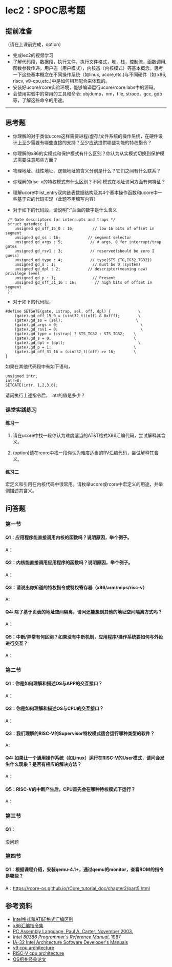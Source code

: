 # lec2：SPOC思考题

## **提前准备**
（请在上课前完成，option）

- 完成lec2的视频学习
- 了解代码段，数据段，执行文件，执行文件格式，堆，栈，控制流，函数调用,函数参数传递，用户态（用户模式），内核态（内核模式）等基本概念。思考一下这些基本概念在不同操作系统（如linux, ucore,etc.)与不同硬件（如 x86, riscv, v9-cpu,etc.)中是如何相互配合来体现的。
- 安装好ucore/rcore实验环境，能够编译运行ucore/rcore labs中的源码。
- 会使用实验中的常用的工具和命令: objdump，nm，file, strace，gcc, gdb等，了解这些命令的用途。

---

## 思考题

- 你理解的对于类似ucore这样需要进程/虚存/文件系统的操作系统，在硬件设计上至少需要有哪些直接的支持？至少应该提供哪些功能的特权指令？

- 你理解的x86的实模式和保护模式有什么区别？你认为从实模式切换到保护模式需要注意那些方面？

- 物理地址、线性地址、逻辑地址的含义分别是什么？它们之间有什么联系？

- 你理解的risc-v的特权模式有什么区别？不同 模式在地址访问方面有何特征？

- 理解ucore中list_entry双向链表数据结构及其4个基本操作函数和ucore中一些基于它的代码实现（此题不用填写内容）

- 对于如下的代码段，请说明":"后面的数字是什么含义
```
 /* Gate descriptors for interrupts and traps */
 struct gatedesc {
    unsigned gd_off_15_0 : 16;        // low 16 bits of offset in segment
    unsigned gd_ss : 16;            // segment selector
    unsigned gd_args : 5;            // # args, 0 for interrupt/trap gates
    unsigned gd_rsv1 : 3;            // reserved(should be zero I guess)
    unsigned gd_type : 4;            // type(STS_{TG,IG32,TG32})
    unsigned gd_s : 1;                // must be 0 (system)
    unsigned gd_dpl : 2;            // descriptor(meaning new) privilege level
    unsigned gd_p : 1;                // Present
    unsigned gd_off_31_16 : 16;        // high bits of offset in segment
 };
```

- 对于如下的代码段，

```
#define SETGATE(gate, istrap, sel, off, dpl) {            \
    (gate).gd_off_15_0 = (uint32_t)(off) & 0xffff;        \
    (gate).gd_ss = (sel);                                \
    (gate).gd_args = 0;                                    \
    (gate).gd_rsv1 = 0;                                    \
    (gate).gd_type = (istrap) ? STS_TG32 : STS_IG32;    \
    (gate).gd_s = 0;                                    \
    (gate).gd_dpl = (dpl);                                \
    (gate).gd_p = 1;                                    \
    (gate).gd_off_31_16 = (uint32_t)(off) >> 16;        \
}
```
如果在其他代码段中有如下语句，
```
unsigned intr;
intr=8;
SETGATE(intr, 1,2,3,0);
```
请问执行上述指令后， intr的值是多少？

### 课堂实践练习

#### 练习一

1. 请在ucore中找一段你认为难度适当的AT&T格式X86汇编代码，尝试解释其含义。

2. (option)请在rcore中找一段你认为难度适当的RV汇编代码，尝试解释其含义。

#### 练习二

宏定义和引用在内核代码中很常用。请枚举ucore或rcore中宏定义的用途，并举例描述其含义。


## 问答题

### 第一节
#### Q1：应用程序能直接调用内核的函数吗？说明原因，举个例子。
A：

#### Q2：内核能直接调用应用程序的函数吗？说明原因，举个例子。
A：

#### Q3：请说出你知道的特权指令或特权寄存器（x86/arm/mips/risc-v）
A:

#### Q4: 除了基于页表的地址空间隔离，请问还能想到其他的地址空间隔离方式吗？
A：

#### Q5：中断/异常有何区别？如果没有中断机制，应用程序/操作系统要如何与外设进行交互？
A：

### 第二节
#### Q1：你是如何理解和描述OS与APP的交互接口？
A：

#### Q2：你是如何理解和描述OS与CPU的交互接口？
A：

#### Q3：我们理解的RISC-V的Supervisor特权模式适合运行哪种类型的软件？
A:

#### Q4: 如果让一个通用操作系统（如Linux）运行在RISC-V的User模式，请问会发生什么现象？是否有相应的解决方法？
A：

#### Q5：RISC-V的中断产生后，CPU首先会在哪种特权模式下运行？
A：

### 第三节 
#### Q1：
没问题

### 第四节
#### Q1：根据课程介绍，安装qemu-4.1+，通过qemu的monitor，查看ROM的指令是哪些？
A：https://rcore-os.github.io/rCore_tutorial_doc/chapter2/part5.html



## 参考资料
 - [Intel格式和AT&T格式汇编区别](http://www.cnblogs.com/hdk1993/p/4820353.html)
 - [x86汇编指令集  ](http://hiyyp1234.blog.163.com/blog/static/67786373200981811422948/)
 - [PC Assembly Language, Paul A. Carter, November 2003.](https://pdos.csail.mit.edu/6.828/2016/readings/pcasm-book.pdf)
 - [*Intel 80386 Programmer's Reference Manual*, 1987](https://pdos.csail.mit.edu/6.828/2016/readings/i386/toc.htm)
 - [IA-32 Intel Architecture Software Developer's Manuals](http://www.intel.com/content/www/us/en/processors/architectures-software-developer-manuals.html)
 - [v9 cpu architecture](https://github.com/chyyuu/os_tutorial_lab/blob/master/v9_computer/docs/v9_computer.md)
 - [RISC-V cpu architecture](http://www.riscvbook.com/chinese/)
 - [OS相关经典论文](https://github.com/chyyuu/aos_course_info/blob/master/readinglist.md)
